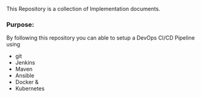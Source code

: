This Repository is a collection of Implementation documents. 
### Purpose:
By following this repository you can able to setup a DevOps CI/CD Pipeline using
- git
- Jenkins
- Maven
- Ansible
- Docker &
- Kubernetes

